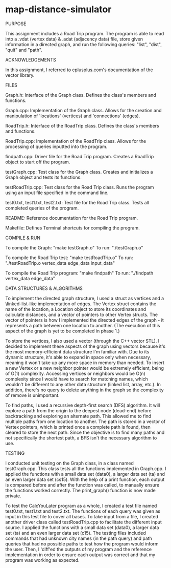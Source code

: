 # map-distance-simulator

PURPOSE

This assignment includes a Road Trip program. The program is able to
read into a .vdat (vertex data) & .adat (adjacency data) file, store given
information in a directed graph, and run the following queries: "list", "dist",
"quit" and "path".


ACKNOWLEDGEMENTS

In this assignment, I referred to cplusplus.com's documentation of the vector
library.


FILES

Graph.h:
     Interface of the Graph class. Defines the class's members and functions.

Graph.cpp:
     Implementation of the Graph class. Allows for the creation and
     manipulation of 'locations' (vertices) and 'connections' (edges).

RoadTrip.h:
     Interface of the RoadTrip class. Defines the class's members and
     functions.

RoadTrip.cpp:
     Implementation of the RoadTrip class. Allows for the processing of
     queries inputted into the program.

findpath.cpp:
     Driver file for the Road Trip program. Creates a RoadTrip object
     to start off the program.

testGraph.cpp:
     Test class for the Graph class. Creates and initializes a Graph
     object and tests its functions.

testRoadTrip.cpp:
     Test class for the Road Trip class. Runs the program using an input file
     specified in the command line.

test0.txt, test1.txt, test2.txt:
     Test file for the Road Trip class. Tests all completed queries of the
     program.

README:
     Reference documentation for the Road Trip program.

Makefile:
     Defines Terminal shortcuts for compiling the program.


COMPILE & RUN

To compile the Graph: "make testGraph.o"
To run: "./testGraph.o"

To compile the Road Trip test: "make testRoadTrip.o"
To run: "./testRoadTrip.o vertex_data edge_data input_data"

To compile the Road Trip program: "make findpath"
To run: "./findpath vertex_data edge_data"


DATA STRUCTURES & ALGORITHMS

To implement the directed graph structure, I used a struct as vertices and a
\linked-list-like implementation of edges. The Vertex struct contains the
name of the location, a Location object to store its coordinates and
calculate distances, and a vector of pointers to other Vertex structs. The
vector of pointers is how I implemented the directed edges of the graph - it
represents a path between one location to another. (The execution of this
aspect of the graph is yet to be completed in phase 1.)

To store the vertices, I also used a vector (through the C++ vector STL).
I decided to implement these aspects of the graph using vectors because it's
the most memory-efficient data structure I'm familiar with. Due to its
dynamic structure, it's able to expand in space only when necessary, meaning
it won't take up any more space in memory than needed. To insert a new
Vertex or a new neighbor pointer would be extremely efficient, being of
O(1) complexity. Accessing vertices or neighbors would be O(n) complexity
since I would have to search for matching names, which wouldn't be different
to any other data structure (linked list, array, etc.). In addition, there's
no query to delete anything in the graph so the complexity of remove is
unimportant.

To find paths, I used a recursive depth-first search (DFS) algorithm. It will
explore a path from the origin to the deepest node (dead-end) before
backtracking and exploring an alternate path. This allowed me to find multiple
paths from one location to another. The path is stored in a vector of Vertex
pointers, which is printed once a complete path is found, then cleared to store
the next path. Since the objective is to find many paths and not specifically
the shortest path, a BFS isn't the necessary algorithm to use.


TESTING

I conducted unit testing on the Graph class, in a class named testGraph.cpp.
This class tests all the functions implemented in Graph.cpp. I applied
the functions with a small data set (data0), a larger data set (ta) and an
even larger data set (cs15). With the help of a print function, each output is
compared before and after the function was called, to manually ensure the
functions worked correctly. The print_graph() function is now made private.

To test the CalcYouLater program as a whole, I created a test file named
test0.txt, test1.txt and test2.txt. The functions of each query was given as
input in this test file to cover all bases. To take input from a file, I
created another driver class called testRoadTrip.cpp to facilitate the
different input source. I applied the functions with a small data set (data0),
a larger data set (ta) and an even larger data set (c15). The testing files
included commands that had unknown city names (in the path query) and path
queries that had no possible paths to test how the program would inform the
user. Then, I 'diff'ed the outputs of my program and the reference
implementation in order to ensure each output was correct and that my program
was working as expected.

